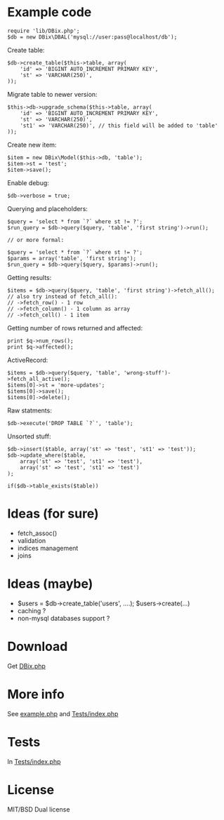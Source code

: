 Example code
============

    require 'lib/DBix.php';
    $db = new DBix\DBAL('mysql://user:pass@localhost/db');

Create table:

    $db->create_table($this->table, array(
        'id' => 'BIGINT AUTO_INCREMENT PRIMARY KEY',
        'st' => 'VARCHAR(250)',
    ));

Migrate table to newer version:

    $this->db->upgrade_schema($this->table, array(
        'id' => 'BIGINT AUTO_INCREMENT PRIMARY KEY',
        'st' => 'VARCHAR(250)',
        'st1' => 'VARCHAR(250)', // this field will be added to 'table'
    ));

Create new item:

    $item = new DBix\Model($this->db, 'table');
    $item->st = 'test';
    $item->save();

Enable debug:

    $db->verbose = true;

Querying and placeholders:

    $query = 'select * from `?` where st != ?';
    $run_query = $db->query($query, 'table', 'first string')->run();

    // or more formal:

    $query = 'select * from `?` where st != ?';
    $params = array('table', 'first string');
    $run_query = $db->query($query, $params)->run();

Getting results:

    $items = $db->query($query, 'table', 'first string')->fetch_all();
    // also try instead of fetch_all():
    // ->fetch_row() - 1 row
    // ->fetch_column() - 1 column as array
    // ->fetch_cell() - 1 item

Getting number of rows returned and affected:

    print $q->num_rows();
    print $q->affected();

ActiveRecord:

    $items = $db->query($query, 'table', 'wrong-stuff')->fetch_all_active();
    $items[0]->st = 'more-updates';
    $items[0]->save();
    $items[0]->delete();

Raw statments:

    $db->execute('DROP TABLE `?`', 'table');

Unsorted stuff:

    $db->insert($table, array('st' => 'test', 'st1' => 'test'));
    $db->update_where($table,
        array('st' => 'test', 'st1' => 'test'),
        array('st' => 'test', 'st1' => 'test')
    );

    if($db->table_exists($table))

Ideas (for sure)
=============

* fetch_assoc()
* validation
* indices management
* joins

Ideas (maybe)
=============

* $users = $db->create_table('users', ....); $users->create(...)
* caching ?
* non-mysql databases support ?

Download
========

Get [DBix.php](https://github.com/yappie/DBix/raw/master/lib/DBix.php)

More info
=========

See [example.php](https://github.com/yappie/DBix/blob/master/example.php) and [Tests/index.php](https://github.com/yappie/DBix/blob/master/Tests/index.php)

Tests
=====

In [Tests/index.php](https://github.com/yappie/DBix/blob/master/Tests/index.php)

License
=======

MIT/BSD Dual license
